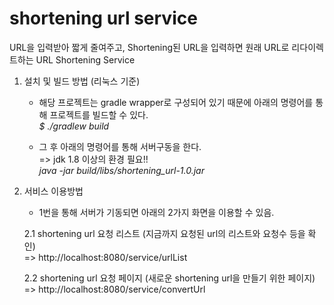 # shortening url service

URL을 입력받아 짧게 줄여주고, Shortening된 URL을 입력하면 원래 URL로 리다이렉트하는 URL Shortening Service


1. 설치 및 빌드 방법 (리눅스 기준)
   - 해당 프로젝트는 gradle wrapper로 구성되어 있기 때문에 아래의 명령어를 통해 프로젝트를 빌드할 수 있다.  
   _$ ./gradlew build_
   
   - 그 후 아래의 명령어를 통해 서버구동을 한다.  
     => jdk 1.8 이상의 환경 필요!!  
   _java -jar build/libs/shortening_url-1.0.jar_
  
   
2. 서비스 이용방법
   - 1번을 통해 서버가 기동되면 아래의 2가지 화면을 이용할 수 있음.
   
   2.1 shortening url 요청 리스트 (지금까지 요청된 url의 리스트와 요청수 등을 확인)  
      => http://localhost:8080/service/urlList
      
   2.2 shortening url 요청 페이지 (새로운 shortening url을 만들기 위한 페이지)  
      => http://localhost:8080/service/convertUrl